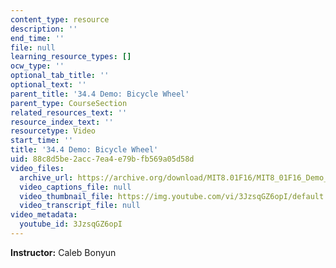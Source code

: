 ```yaml
---
content_type: resource
description: ''
end_time: ''
file: null
learning_resource_types: []
ocw_type: ''
optional_tab_title: ''
optional_text: ''
parent_title: '34.4 Demo: Bicycle Wheel'
parent_type: CourseSection
related_resources_text: ''
resource_index_text: ''
resourcetype: Video
start_time: ''
title: '34.4 Demo: Bicycle Wheel'
uid: 88c8d5be-2acc-7ea4-e79b-fb569a05d58d
video_files:
  archive_url: https://archive.org/download/MIT8.01F16/MIT8_01F16_Demo_34_360p.mp4
  video_captions_file: null
  video_thumbnail_file: https://img.youtube.com/vi/3JzsqGZ6opI/default.jpg
  video_transcript_file: null
video_metadata:
  youtube_id: 3JzsqGZ6opI
---
```


**Instructor:** Caleb Bonyun



